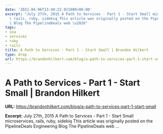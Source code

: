 ```yaml
---
date: '2021-04-06T13:40:22.921000+00:00'
excerpt: "July 27th, 2015 A Path to Services - Part 1 - Start Small microservices,\
  \ rails, ruby, sidekiq This article was originally posted on the PipelineDeals Engineering\
  \ Blog The PipelineDeals web \u2026"
tags:
- soa
- services
- ruby
- rails
title: A Path to Services - Part 1 - Start Small | Brandon Hilkert
type: drop
url: https://brandonhilkert.com/blog/a-path-to-services-part-1-start-small
---
```


# A Path to Services - Part 1 - Start Small | Brandon Hilkert

**URL:** https://brandonhilkert.com/blog/a-path-to-services-part-1-start-small

**Excerpt:** July 27th, 2015 A Path to Services - Part 1 - Start Small microservices, rails, ruby, sidekiq This article was originally posted on the PipelineDeals Engineering Blog The PipelineDeals web …
